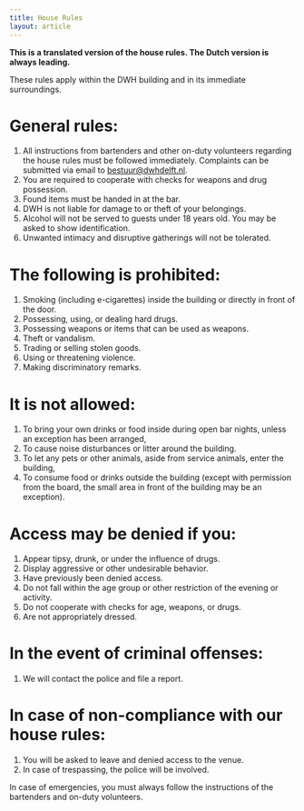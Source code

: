 ```yaml
---
title: House Rules
layout: article
---
```


**This is a translated version of the house rules. The Dutch version is always leading.**

These rules apply within the DWH building and in its immediate surroundings.

# General rules:

1. All instructions from bartenders and other on-duty volunteers regarding the house rules must be followed immediately. Complaints can be submitted via email to bestuur@dwhdelft.nl.
2. You are required to cooperate with checks for weapons and drug possession.
3. Found items must be handed in at the bar.
4. DWH is not liable for damage to or theft of your belongings.
5. Alcohol will not be served to guests under 18 years old. You may be asked to show identification.
6. Unwanted intimacy and disruptive gatherings will not be tolerated.

# The following is prohibited:

1. Smoking (including e-cigarettes) inside the building or directly in front of the door.
2. Possessing, using, or dealing hard drugs.
3. Possessing weapons or items that can be used as weapons.
4. Theft or vandalism.
5. Trading or selling stolen goods.
6. Using or threatening violence.
7. Making discriminatory remarks.

# It is not allowed:

1. To bring your own drinks or food inside during open bar nights, unless an exception has been arranged,
2. To cause noise disturbances or litter around the building.
3. To let any pets or other animals, aside from service animals, enter the building,
4. To consume food or drinks outside the building (except with permission from the board, the small area in front of the building may be an exception).

# Access may be denied if you:

1. Appear tipsy, drunk, or under the influence of drugs.
2. Display aggressive or other undesirable behavior.
3. Have previously been denied access.
4. Do not fall within the age group or other restriction of the evening or activity.
5. Do not cooperate with checks for age, weapons, or drugs.
6. Are not appropriately dressed.

# In the event of criminal offenses:

1. We will contact the police and file a report.

# In case of non-compliance with our house rules:

1. You will be asked to leave and denied access to the venue.
2. In case of trespassing, the police will be involved.

In case of emergencies, you must always follow the instructions of the bartenders and on-duty volunteers.
